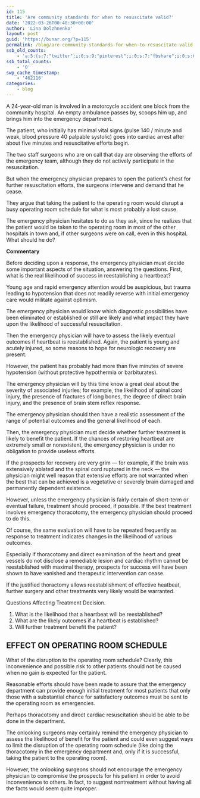 ```yaml
---
id: 115
title: 'Are community standards for when to resuscitate valid?'
date: '2022-03-26T00:48:30+00:00'
author: 'Lina Dolzhnenko'
layout: post
guid: 'https://bunar.org/?p=115'
permalink: /blog/are-community-standards-for-when-to-resuscitate-valid.html
ssb_old_counts:
    - 'a:5:{s:7:"twitter";i:0;s:9:"pinterest";i:0;s:7:"fbshare";i:0;s:6:"reddit";i:0;s:6:"tumblr";N;}'
ssb_total_counts:
    - '0'
swp_cache_timestamp:
    - '462116'
categories:
    - blog
---
```


A 24-year-old man is involved in a motorcycle accident one block from the com­munity hospital. An empty ambulance passes by, scoops him up, and brings him into the emergency department.

The patient, who initially has minimal vital signs (pulse 140 / minute and weak, blood pressure 40 palpable systolic) goes into cardiac arrest after about five minutes and resuscitative efforts begin.

The two staff surgeons who are on call that day are observing the efforts of the emergency team, although they do not actively participate in the resuscitation.

But when the emergency physician prepares to open the patient’s chest for further resuscitation efforts, the surgeons intervene and demand that he cease.

They argue that taking the patient to the operating room would disrupt a busy operating room schedule for what is most probably a lost cause.

The emergency physician hesitates to do as they ask, since he realizes that the patient would be taken to the operating room in most of the other hospitals in town and, if other surgeons were on call, even in this hospital. What should he do?

**Commentary**

Before deciding upon a response, the emergency physician must decide some important aspects of the situation, answering the questions. First, what is the real likelihood of success in reestablishing a heartbeat?

Young age and rapid emergency attention would be auspicious, but trauma leading to hypotension that does not readily reverse with initial emergency care would militate against optimism.

The emergency physician would know which diagnostic possibilities have been eliminated or established or still are likely and what impact they have upon the likelihood of successful resuscitation.

Then the emergency physician will have to assess the likely eventual outcomes if heartbeat is reestablished. Again, the patient is young and acutely injured, so some reasons to hope for neurologic recovery are present.

However, the patient has probably had more than five minutes of severe hypotension (without protective hypothermia or barbiturates).

The emergency physician will by this time know a great deal about the severity of associated injuries; for example, the likelihood of spinal cord injury, the presence of fractures of long bones, the degree of direct brain injury, and the presence of brain stem reflex response.

The emergency physician should then have a realistic assessment of the range of potential outcomes and the general likelihood of each.

Then, the emergency physician must decide whether further treatment is likely to benefit the patient. If the chances of restoring heartbeat are extremely small or nonexistent, the emergency physician is under no obligation to provide useless efforts.

If the prospects for recovery are very grim — for example, if the brain was extensively ablated and the spinal cord ruptured in the neck — the physician might well reason that extensive efforts are not warranted when the best that can be achieved is a vegetative or severely brain damaged and permanently dependent existence.

However, unless the emergency physician is fairly certain of short-term or eventual failure, treatment should proceed, if possible. If the best treatment involves emergency thoracotomy, the emergency physician should proceed to do this.

Of course, the same evaluation will have to be repeated frequently as response to treatment indicates changes in the likelihood of various outcomes.

Especially if thora­cotomy and direct examination of the heart and great vessels do not disclose a remediable lesion and cardiac rhythm cannot be reestablished with maximal therapy, prospects for success will have been shown to have vanished and therapeutic intervention can cease.

If the justified thoractomy allows reestablishment of effective heatbeat, further surgery and other treatments very likely would be warranted.

Questions Affecting Treatment Decision.

1. What is the likelihood that a heartbeat will be reestablished?
2. What are the likely outcomes if a heartbeat is established?
3. Will further treatment benefit the patient?

## EFFECT ON OPERATING ROOM SCHEDULE

What of the disruption to the operating room schedule? Clearly, this inconvenience and possible risk to other patients should not be caused when no gain is expected for the patient.

Reasonable efforts should have been made to assure that the emergency department can provide enough initial treatment for most patients that only those with a substantial chance for satisfactory outcomes must be sent to the operating room as emergencies.

Perhaps thoracotomy and direct cardiac resuscitation should be able to be done in the department.

The onlooking surgeons may certainly remind the emergency physician to assess the likelihood of benefit for the patient and could even suggest ways to limit the disruption of the operating room schedule (like doing the thoracotomy in the emergency department and, only if it is successful, taking the patient to the operating room).

However, the onlooking surgeons should not encourage the emergency physician to compromise the prospects for his patient in order to avoid inconvenience to others. In fact, to suggest nontreatment without having all the facts would seem quite improper.
